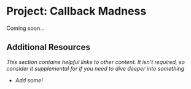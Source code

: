 # Project: Callback Madness

Coming soon... 

## Additional Resources

*This section contains helpful links to other content. It isn't required, so consider it supplemental for if you need to dive deeper into something*

* *Add some!*
